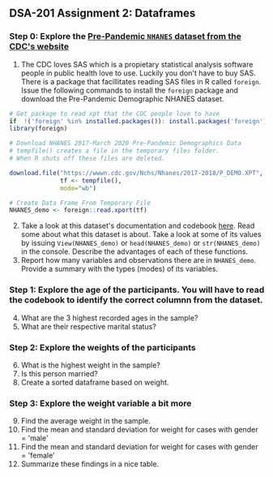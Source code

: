 DSA-201 Assignment 2: Dataframes
-------------------------------------------------------------------

### Step 0: Explore the [Pre-Pandemic `NHANES` dataset from the CDC's website](https://wwwn.cdc.gov/nchs/nhanes/continuousnhanes/default.aspx?cycle=2017-2020) 

1.  The CDC loves SAS which is a propietary statistical analysis software people in public health love to use. Luckily you don't have to buy SAS. There is a package that facillitates reading SAS files in R called `foreign`. Issue the following commands to install the `foreign` package and download the Pre-Pandemic Demographic NHANES dataset.

```r
# Get package to read xpt that the CDC people love to have 
if  !('foreign' %in% installed.packages()): install.packages('foreign')
library(foreign)

# Download NHANES 2017-March 2020 Pre-Pandemic Demographics Data
# tempfile() creates a file in the temporary files folder.
# When R shuts off these files are deleted.

download.file("https://wwwn.cdc.gov/Nchs/Nhanes/2017-2018/P_DEMO.XPT",
              tf <- tempfile(), 
              mode="wb")

# Create Data Frame From Temporary File
NHANES_demo <- foreign::read.xport(tf)
```
2. Take a look at this dataset's documentation and codebook [here](https://wwwn.cdc.gov/Nchs/Nhanes/2017-2018/P_DEMO.htm). Read some about what this dataset is about. Take a look at some of its values by issuing `View(NHANES_demo)` or `head(NHANES_demo)` or `str(NHANES_demo)` in the console. Describe the advantages of each of these functions.
3. Report how many variables and observations there are in `NHANES_demo`. Provide a summary with the types (modes) of its variables.

### Step 1: Explore the age of the participants. You will have to read the codebook to identify the correct columnn from the dataset.

4.  What are the 3 highest recorded ages in the sample?
5.  What are their respective marital status?

### Step 2: Explore the weights of the participants

6.  What is the highest weight in the sample?
7.  Is this person married?
8.  Create a sorted dataframe based on weight.

### Step 3: Explore the weight variable a bit more

9.  Find the average weight in the sample.
10.  Find the mean and standard deviation for weight for cases with gender = 'male'
11.  Find the mean and standard deviation for weight for cases with gender = 'female'
12.  Summarize these findings in a nice table.
